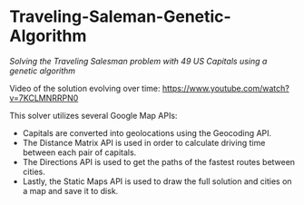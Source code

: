 # Traveling-Saleman-Genetic-Algorithm
*Solving the Traveling Salesman problem with 49 US Capitals using a genetic algorithm*

Video of the solution evolving over time: https://www.youtube.com/watch?v=7KCLMNRRPN0

This solver utilizes several Google Map APIs: 
* Capitals are converted into geolocations using the Geocoding API.
* The Distance Matrix API is used in order to calculate driving time between each pair of capitals. 
* The Directions API is used to get the paths of the fastest routes between cities.
* Lastly, the Static Maps API is used to draw the full solution and cities on a map and save it to disk.
